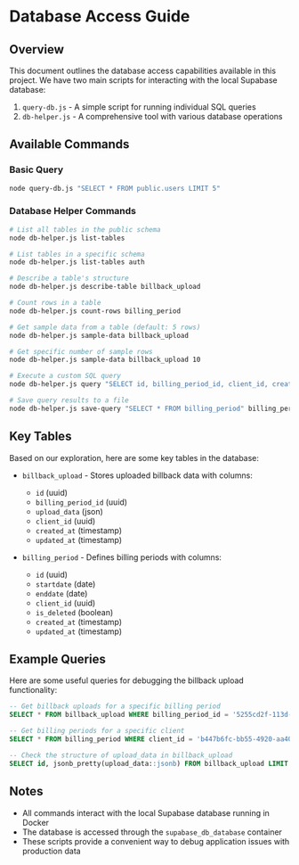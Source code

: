 # Database Access Guide

## Overview

This document outlines the database access capabilities available in this project. We have two main scripts for interacting with the local Supabase database:

1. `query-db.js` - A simple script for running individual SQL queries
2. `db-helper.js` - A comprehensive tool with various database operations

## Available Commands

### Basic Query

```bash
node query-db.js "SELECT * FROM public.users LIMIT 5"
```

### Database Helper Commands

```bash
# List all tables in the public schema
node db-helper.js list-tables

# List tables in a specific schema
node db-helper.js list-tables auth

# Describe a table's structure
node db-helper.js describe-table billback_upload

# Count rows in a table
node db-helper.js count-rows billing_period

# Get sample data from a table (default: 5 rows)
node db-helper.js sample-data billback_upload

# Get specific number of sample rows
node db-helper.js sample-data billback_upload 10

# Execute a custom SQL query
node db-helper.js query "SELECT id, billing_period_id, client_id, created_at FROM billback_upload LIMIT 3;"

# Save query results to a file
node db-helper.js save-query "SELECT * FROM billing_period" billing_periods.txt
```

## Key Tables

Based on our exploration, here are some key tables in the database:

- `billback_upload` - Stores uploaded billback data with columns:
  - `id` (uuid)
  - `billing_period_id` (uuid)
  - `upload_data` (json)
  - `client_id` (uuid)
  - `created_at` (timestamp)
  - `updated_at` (timestamp)

- `billing_period` - Defines billing periods with columns:
  - `id` (uuid)
  - `startdate` (date)
  - `enddate` (date)
  - `client_id` (uuid)
  - `is_deleted` (boolean)
  - `created_at` (timestamp)
  - `updated_at` (timestamp)

## Example Queries

Here are some useful queries for debugging the billback upload functionality:

```sql
-- Get billback uploads for a specific billing period
SELECT * FROM billback_upload WHERE billing_period_id = '5255cd2f-113d-4ec2-9884-b864b4e3ce93';

-- Get billing periods for a specific client
SELECT * FROM billing_period WHERE client_id = 'b447b6fc-bb55-4920-aa40-14725e80c24c';

-- Check the structure of upload_data in billback_upload
SELECT id, jsonb_pretty(upload_data::jsonb) FROM billback_upload LIMIT 1;
```

## Notes

- All commands interact with the local Supabase database running in Docker
- The database is accessed through the `supabase_db_database` container
- These scripts provide a convenient way to debug application issues with production data 